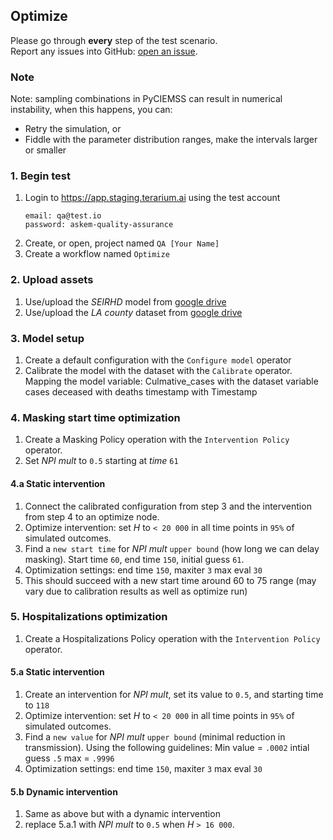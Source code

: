 ## Optimize
Please go through __every__ step of the test scenario.\
Report any issues into GitHub: [open an issue](https://github.com/DARPA-ASKEM/terarium/issues/new?assignees=&labels=bug%2C+Q%26A&template=qa-issue.md&title=%5BBUG%5D%3A+).

### Note
Note: sampling combinations in PyCIEMSS can result in numerical instability, when this happens, you can:
- Retry the simulation, or
- Fiddle with the parameter distribution ranges, make the intervals larger or smaller

### 1. Begin test
1. Login to https://app.staging.terarium.ai using the test account
    ```
    email: qa@test.io
    password: askem-quality-assurance
    ```
2. Create, or open, project named `QA [Your Name]`
3. Create a workflow named `Optimize`

### 2. Upload assets
1. Use/upload the _SEIRHD_ model from [google drive]([https://drive.google.com/drive/folders/1bllvuKt6ZA1vc36AW3Xet4y6ZAnwnaVN](https://drive.google.com/file/d/1wCZl0NCjN6jZeoEy5UNVbElW8a4xQHXw/view?usp=drive_link))
2. Use/upload the _LA county_ dataset from [google drive]([https://drive.google.com/drive/folders/1bllvuKt6ZA1vc36AW3Xet4y6ZAnwnaVN](https://drive.google.com/file/d/1gW-q-N_pLOAUp151NyPAuXNL1WTBRDak/view?usp=drive_link))

### 3. Model setup
1. Create a default configuration with the `Configure model` operator
2. Calibrate the model with the dataset with the `Calibrate` operator.
   Mapping the model variable: Culmative_cases with the dataset variable cases
                               deceased with deaths
                               timestamp with Timestamp

### 4. Masking start time optimization
1. Create a Masking Policy operation with the `Intervention Policy` operator.
2. Set _NPI mult_ to `0.5` starting at _time_ `61` 

#### 4.a Static intervention
1. Connect the calibrated configuration from step 3 and the intervention from step 4 to an optimize node.
2. Optimize intervention: set _H_ to `< 20 000` in all time points in `95%` of simulated outcomes. 
3. Find a `new start time` for _NPI mult_ `upper bound` (how long we can delay masking). Start time `60`, end time `150`, initial guess `61`. 
4. Optimization settings: end time `150`, maxiter `3` max eval `30`
5. This should succeed with a new start time around 60 to 75 range (may vary due to calibration results as well as optimize run)

### 5. Hospitalizations optimization
1. Create a Hospitalizations Policy operation with the `Intervention Policy` operator.

#### 5.a Static intervention
1. Create an intervention for _NPI mult_, set its value to `0.5`, and starting time to `118`
2. Optimize intervention: set _H_ to `< 20 000` in all time points in `95%` of simulated outcomes.
3. Find a `new value` for _NPI mult_ `upper bound` (minimal reduction in transmission). Using the following guidelines: Min value = `.0002` intial guess `.5` max = `.9996`
4. Optimization settings: end time `150`, maxiter `3` max eval `30`

#### 5.b Dynamic intervention
1. Same as above but with a dynamic intervention
2. replace 5.a.1 with _NPI mult_ to `0.5` when _H_ `> 16 000`.
